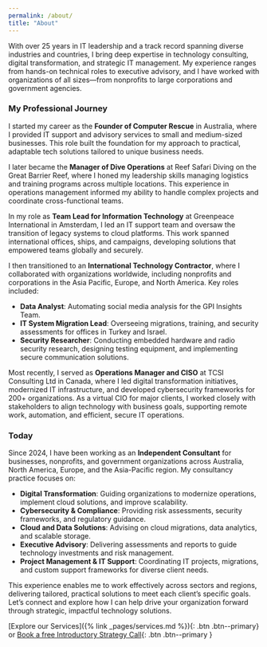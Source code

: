 ```yaml
---
permalink: /about/
title: "About"
---
```


With over 25 years in IT leadership and a track record spanning diverse industries and countries, I bring deep expertise in technology consulting, digital transformation, and strategic IT management. My experience ranges from hands-on technical roles to executive advisory, and I have worked with organizations of all sizes—from nonprofits to large corporations and government agencies.

### My Professional Journey

I started my career as the **Founder of Computer Rescue** in Australia, where I provided IT support and advisory services to small and medium-sized businesses. This role built the foundation for my approach to practical, adaptable tech solutions tailored to unique business needs.

I later became the **Manager of Dive Operations** at Reef Safari Diving on the Great Barrier Reef, where I honed my leadership skills managing logistics and training programs across multiple locations. This experience in operations management informed my ability to handle complex projects and coordinate cross-functional teams.

In my role as **Team Lead for Information Technology** at Greenpeace International in Amsterdam, I led an IT support team and oversaw the transition of legacy systems to cloud platforms. This work spanned international offices, ships, and campaigns, developing solutions that empowered teams globally and securely.

I then transitioned to an **International Technology Contractor**, where I collaborated with organizations worldwide, including nonprofits and corporations in the Asia Pacific, Europe, and North America. Key roles included:
- **Data Analyst**: Automating social media analysis for the GPI Insights Team.
- **IT System Migration Lead**: Overseeing migrations, training, and security assessments for offices in Turkey and Israel.
- **Security Researcher**: Conducting embedded hardware and radio security research, designing testing equipment, and implementing secure communication solutions.

Most recently, I served as **Operations Manager and CISO** at TCSI Consulting Ltd in Canada, where I led digital transformation initiatives, modernized IT infrastructure, and developed cybersecurity frameworks for 200+ organizations. As a virtual CIO for major clients, I worked closely with stakeholders to align technology with business goals, supporting remote work, automation, and efficient, secure IT operations.

### Today

Since 2024, I have been working as an **Independent Consultant** for businesses, nonprofits, and government organizations across Australia, North America, Europe, and the Asia-Pacific region. My consultancy practice focuses on:
- **Digital Transformation**: Guiding organizations to modernize operations, implement cloud solutions, and improve scalability.
- **Cybersecurity & Compliance**: Providing risk assessments, security frameworks, and regulatory guidance.
- **Cloud and Data Solutions**: Advising on cloud migrations, data analytics, and scalable storage.
- **Executive Advisory**: Delivering assessments and reports to guide technology investments and risk management.
- **Project Management & IT Support**: Coordinating IT projects, migrations, and custom support frameworks for diverse client needs.

This experience enables me to work effectively across sectors and regions, delivering tailored, practical solutions to meet each client’s specific goals. Let’s connect and explore how I can help drive your organization forward through strategic, impactful technology solutions.


[Explore our Services]({% link _pages/services.md %}){: .btn .btn--primary}
or
[Book a free Introductory Strategy Call](https://garethcomau.simplybook.me){: .btn .btn--primary }